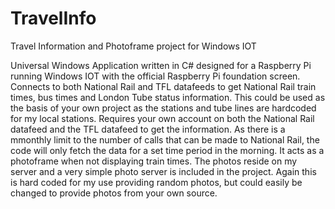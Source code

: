 # TravelInfo
Travel Information and Photoframe project for Windows IOT

Universal Windows Application written in C# designed for a Raspberry Pi running Windows IOT with the official Raspberry Pi foundation screen. Connects to both National Rail and TFL datafeeds to get National Rail train times, bus times and London Tube status information. This could be used as the basis of your own project as the stations and tube lines are hardcoded for my local stations. Requires your own account on both the National Rail datafeed and the TFL datafeed to get the information. As there is a mmonthly limit to the number of calls that can be made to National Rail, the code will only fetch the data for a set time period in the morning. It acts as a photoframe when not displaying train times. The photos reside on my server and a very simple photo server is included in the project. Again this is hard coded for my use providing random photos, but could easily be changed to provide photos from your own source.
